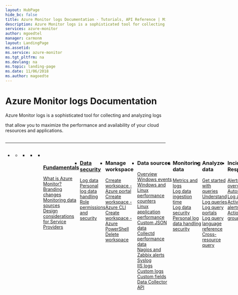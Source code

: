 ```yaml
---
layout: HubPage
hide_bc: false
title: Azure Monitor logs Documentation - Tutorials, API Reference | Microsoft Docs
description: Azure Monitor logs is a sophisticated tool for collecting and analyzing logs that allow you to maximize the performance and availability of your cloud resources and applications.
services: azure-monitor
author: mgoedtel
manager: carmonm
layout: LandingPage
ms.assetid:	
ms.service: azure-monitor
ms.tgt_pltfrm: na
ms.devlang: na
ms.topic: landing-page
ms.date: 11/06/2018
ms.author: magoedte
---
```


<div id="main" class="v2">
    <div class="container">
        <h1>Azure Monitor logs Documentation</h1>
        <p>Azure Monitor logs is a sophisticated tool for collecting and analyzing logs</p>
        <p>that allow you to maximize the performance and availability of your cloud resources and applications.</p>
        <hr style="margin: 30px 0;" />
        <ul class="pivots">
         <li>
           <a href="#products"></a>
             <ul id="products">
               <li>
                  <a class="singlePanelNavItem selected" style="display: none" href="#indexA" data-linktype="self-bookmark"></a>
                  <ul class="panelContent singlePanelContent" id="indexA" style="border: medium; border-image: none; margin-top: 0px; display: flex; float: left;">
                      <li class="fullSpan">
                          <a href="#index1" data-linktype="self-bookmark"></a>
                          <ul class="cardsF cols cols4" id="index1" style="float: left; display: flex; width: 100%; border-bottom: 1px var(--grey-lighter) solid;">  
                              <li>
                                 <ul class="cardsB panelContent" id="cardtypes-B" style="float: left; display: flex; width: 100%;">
                                    <li>
                                       <a href="">
                                         <div class="cardSize">
                                             <div class="cardPadding">
                                                 <div class="card">
                                                     <div class="cardImageOuter">
                                                         <div class="cardImage">
                                                             <img alt="" src="https://docs.microsoft.com/media/common/i_learn-about.svg" data-linktype="external">
                                                         </div>
                                                      </div>
                                                     <div class="cardText" style="padding-left: 0px">
                                                     <h3>Fundamentals</h3>
                                                     <p>
                                                         <a href="/azure/azure-monitor/overview">What is Azure Monitor?</a><br/>
                                                         <a href="/azure/azure-monitor/azure-monitor-rebrand">Branding changes</a><br/>
                                                         <a href="/azure/monitoring/monitoring-data-sources">Monitoring data sources</a><br/>
                                                         <a href="/azure/log-analytics/log-analytics-service-providers">Design considerations for Service Providers</a><br/>
                                                     </p>
                                                   </div>
                                                 </div>
                                               </div>
                                             </div>
                              </a>
                            </li>
                          <li>
          <a href="">
           <div class="cardSize">
            <div class="cardPadding">
                <div class="card">
                    <div class="cardText">
                        <h3>Data security</h3>
                        <p>
                        <a href="/azure/log-analytics/log-analytics-data-security">Log data</a><br/>
                        <a href="/azure/log-analytics/log-analytics-personal-data-mgmt">Personal log data handling</a><br/>
                        <a href="/azure/monitoring-and-diagnostics/monitoring-roles-permissions-security">Role permissions and security</a><br/>
                        </p>
                    </div>
                </div>
            </div>
        </div>
     </a>
    </li>
    <li>
        <div class="cardSize">
            <div class="cardPadding">
                <div class="card">
                    <div class="cardText">
                        <h3>Manage workspace</h3>
                        <p>
                        <a href="/azure/log-analytics/log-analytics-quick-create-workspace">Crreate workspace - Azure portal</a><br/>
                        <a href="/azure/log-analytics/log-analytics-quick-create-workspace-cli">Crreate workspace - Azure CLI</a><br/>
                        <a href="/azure/log-analytics/log-analytics-quick-create-workspace-posh">Create workspace - Azure PowerShell</a><br/>
                        <a href="/azure/log-analytics/log-analytics-manage-del-workspace">Delete workspace</a><br/>
                        </p>
                    </div>
                </div>
            </div>
        </div>
    </li>
    <li>
        <div class="cardSize">
            <div class="cardPadding">
                <div class="card">
                    <div class="cardText">
                        <h3>Data sources</h3>
                        <p>
                        <a href="/azure/monitoring/monitoring-data-sources">Overview</a><br/>
                        <a href="/azure/log-analytics/log-analytics-data-sources-windows-events">Windows events</a><br/>
                        <a href="/azure/log-analytics-data-sources-performance-counters">Windows and Linux performance counters</a><br/>
                        <a href="/azure/log-analytics/log-analytics-data-sources-linux-applications">Linux application performance</a><br/>
                        <a href="/azure/log-analytics/log-analytics-data-sources-json">Custom JSON data</a><br/>
                        <a href="/azure/log-analytics/log-analytics-data-sources-collectd">Collectd performance data</a><br/>
                        <a href="/azure/log-analytics/log-analytics-data-sources-alerts-nagios-zabbix">Nagios and Zabbix alerts</a><br/>
                        <a href="/azure/log-analytics/log-analytics-data-sources-syslog">Syslog</a><br/>
                        <a href="/azure/log-analytics/log-analytics-data-sources-iis-logs">IIS logs</a><br/>
                        <a href="/azure/log-analytics/log-analytics-data-sources-custom-logs">Custom logs</a><br/>
                        <a href="/azure/log-analytics/log-analytics-custom-fields">Custom fields</a><br/>
                        <a href="/azure/log-analytics/log-analytics-data-collector-api">Data Collector API</a><br/>
                        </p>
                    </div>
                </div>
            </div>
        </div>
    </li>
    <li>
           <div class="cardSize">
            <div class="cardPadding">
                <div class="card">
                    <div class="cardText" style="padding-left: 0px">
                        <h3>Monitoring data</h3>
                        <p>
                        <a href="/azure/monitoring/monitoring-data-collection">Metrics and logs</a><br/>
                        <a href="/azure/log-analytics/log-analytics-data-ingestion-time">Log data ingestion time</a><br/>
                        <a href="/azure/log-analytics/log-analytics-data-security">Log data security</a><br/>
                        <a href="/azure/log-analytics/log-analytics-personal-data-mgmt">Personal log data handling security</a><br/>
                        </p>
                    </div>
                </div>
            </div>
        </div>
    </li>
    <li>
        <div class="cardSize">
            <div class="cardPadding">
                <div class="card">
                    <div class="cardText">
                        <h3>Analyze data</h3>
                        <p>
                        <a href="/azure/log-analytics/query-language/get-started-queries">Get started with queries</a><br/>                        
                        <a href="/azure/log-analytics/log-analytics-log-search">Understand Log queries</a><br/>
                        <a href="/azure/log-analytics/log-analytics-log-search-portals">Log query portals</a><br/>
                        <a href="/azure/log-analytics/query-language/query-language">Log query language reference</a><br/>
                        <a href="/azure/log-analytics-cross-workspace-search">Cross-resource query</a><br/>
                        </p>
                    </div>
                </div>
            </div>
        </div>
    </li>
    <li>
        <div class="cardSize">
            <div class="cardPadding">
                <div class="card">
                    <div class="cardText">
                        <h3>Incident Response</h3>
                        <p>
                        <a href="/azure/monitoring-and-diagnostics/monitoring-overview-unified-alerts">Alerts overview</a><br/>
                        <a href="/azure/monitoring-and-diagnostics/monitoring-overview-autoscale">Autoscale</a><br/>
                        <a href="/azure/monitoring-and-diagnostics/monitor-alerts-unified-log">Log alerts</a><br/>
                        <a href="/azure/monitoring-and-diagnostics/monitoring-activity-log-alerts-new-experience">Activity log alerts</a><br/>
                        <a href="/azure/monitoring-and-diagnostics/monitoring-action-groups">Action groups</a><br/>
                        </p>
                    </div>
                </div>
            </div>
        </div>
    </li>
</ul>
